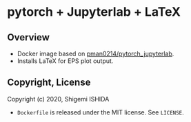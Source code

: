 # pytorch + Jupyterlab + LaTeX

## Overview

* Docker image based on [pman0214/pytorch_jupyterlab](https://hub.docker.com/r/pman0214/pytorch_jupyterlab).
* Installs LaTeX for EPS plot output.

## Copyright, License

Copyright (c) 2020, Shigemi ISHIDA

* `Dockerfile` is released under the MIT license.
  See `LICENSE`.
